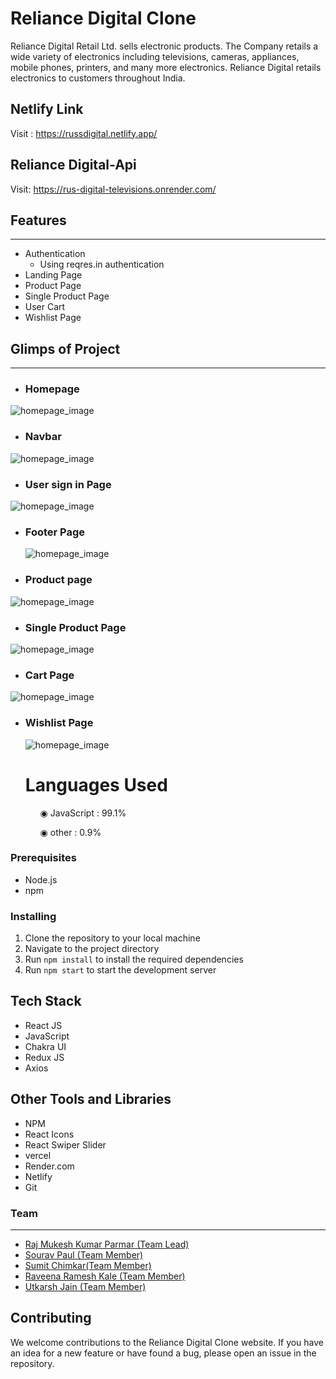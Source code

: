 # Reliance Digital Clone

<p>
Reliance Digital Retail Ltd. sells electronic products. The Company retails a wide variety of electronics including televisions, cameras, appliances, mobile phones, printers, and many more electronics. Reliance Digital retails electronics to customers throughout India.
</p>

## Netlify Link

Visit : https://russdigital.netlify.app/

## Reliance Digital-Api

Visit: https://rus-digital-televisions.onrender.com/

## Features

---

- Authentication
  - Using reqres.in authentication
- Landing Page
- Product Page
- Single Product Page
- User Cart
- Wishlist Page

## Glimps of Project

---

- ### Homepage

<img src='https://i.imgur.com/pmYRZtX.png' alt="homepage_image" />

- ### Navbar

<img src="https://i.imgur.com/HiCKKVs.png" alt="homepage_image" />

- ### User sign in Page

<img src="https://i.imgur.com/0cz1Ho7.png" alt="homepage_image" />

- ### Footer Page

  <img src="https://i.imgur.com/DSNoyG3.png" alt="homepage_image" />

- ### Product page

<img src="https://i.imgur.com/JcYxDUL.png" alt="homepage_image" />

- ### Single Product Page

<img src="https://i.imgur.com/yxu4fJ7.png" alt="homepage_image" />

- ### Cart Page

<img src="https://i.imgur.com/XXpytEm.png" alt="homepage_image" />

- ### Wishlist Page

  <img src="https://i.imgur.com/5g5DR7C.png" alt="homepage_image" />

  # Languages Used

<ul dir="auto">
 <ol dir="auto">◉ JavaScript : 99.1%</ol>
 <ol dir="auto">◉ other : 0.9%</ol>
 </ul>

### Prerequisites

- Node.js
- npm

### Installing

1. Clone the repository to your local machine
2. Navigate to the project directory
3. Run `npm install` to install the required dependencies
4. Run `npm start` to start the development server

## Tech Stack

- React JS
- JavaScript
- Chakra UI
- Redux JS
- Axios

## Other Tools and Libraries

- NPM
- React Icons
- React Swiper Slider
- vercel
- Render.com
- Netlify
- Git

### Team

---

 <ul>
        <li><a href="https://github.com/RajParmar03">Raj Mukesh Kumar Parmar (Team Lead)</a></li>
        <li><a href="https://github.com/souravpl8092">Sourav Paul (Team Member)</a></li>
        <li><a href="https://github.com/sumit6675">Sumit Chimkar(Team Member)</a> </li>
        <li><a href="https://github.com/raveenakale475">Raveena Ramesh Kale (Team Member)</a></li>
        <li><a href="https://github.com/utkarshj212">Utkarsh Jain (Team Member)</a></li>
</ul>

## Contributing

We welcome contributions to the Reliance Digital Clone website. If you have an idea for a new feature or have found a bug, please open an issue in the repository.

